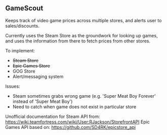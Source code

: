 ## GameScout

Keeps track of video game prices across multiple stores, and alerts user to sales/discounts.

Currently uses the Steam Store as the groundwork for looking up games, and uses the information from there to fetch prices from other stores.

To implement:
- <s>Steam Store</s>
- <s>Epic Games Store</s>
- GOG Store
- Alert/messaging system

Issues:
- Steam sometimes grabs wrong game (e.g. 'Super Meat Boy Forever' instead of 'Super Meat Boy')
- Need to catch when game does not exist in particular store


Unofficial documentation for Steam API from: https://wiki.teamfortress.com/wiki/User:RJackson/StorefrontAPI
Epic Games API based on: https://github.com/SD4RK/epicstore_api
